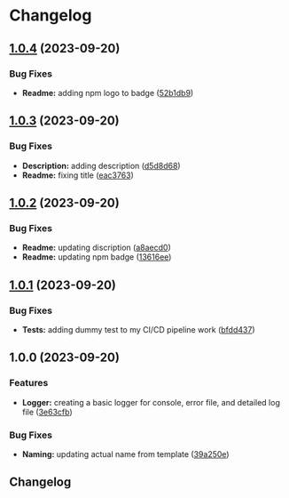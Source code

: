 # Changelog

## [1.0.4](https://github.com/josephdaw/logger/compare/v1.0.3...v1.0.4) (2023-09-20)


### Bug Fixes

* **Readme:** adding npm logo to badge ([52b1db9](https://github.com/josephdaw/logger/commit/52b1db99f0a3352394234a536d6f385d3c591ba8))

## [1.0.3](https://github.com/josephdaw/logger/compare/v1.0.2...v1.0.3) (2023-09-20)


### Bug Fixes

* **Description:** adding description ([d5d8d68](https://github.com/josephdaw/logger/commit/d5d8d68cfa99850dd1cbb1c427628e1d72eb17b6))
* **Readme:** fixing title ([eac3763](https://github.com/josephdaw/logger/commit/eac3763436b744970427e54dcfdbed4e54a2481e))

## [1.0.2](https://github.com/josephdaw/logger/compare/v1.0.1...v1.0.2) (2023-09-20)


### Bug Fixes

* **Readme:** updating discription ([a8aecd0](https://github.com/josephdaw/logger/commit/a8aecd026b0ecf4e1ec20d56386ce9b7cef84878))
* **Readme:** updating npm badge ([13616ee](https://github.com/josephdaw/logger/commit/13616ee40192f00f2b8b4f3fafa60e34032b78e1))

## [1.0.1](https://github.com/josephdaw/logger/compare/v1.0.0...v1.0.1) (2023-09-20)


### Bug Fixes

* **Tests:** adding dummy test to my CI/CD pipeline work ([bfdd437](https://github.com/josephdaw/logger/commit/bfdd437a823cf1152bfaefffce8756de0ee0e4f6))

## 1.0.0 (2023-09-20)


### Features

* **Logger:** creating a basic logger for console, error file, and detailed log file ([3e63cfb](https://github.com/josephdaw/logger/commit/3e63cfb07ad5084afcaf2a2e12e90958fc7a5bb9))


### Bug Fixes

* **Naming:** updating actual name from template ([39a250e](https://github.com/josephdaw/logger/commit/39a250ebdd36f5ec9269608217249f7ae1724428))

## Changelog
